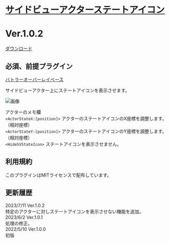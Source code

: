 # [サイドビューアクターステートアイコン](https://raw.githubusercontent.com/nuun888/MZ/master/NUUN_SVActorStateIcon.js)
# Ver.1.0.2  
 [ダウンロード](https://raw.githubusercontent.com/nuun888/MZ/master/NUUN_SVActorStateIcon.js)  
 
## 必須、前提プラグイン
[バトラーオーバーレイベース](https://github.com/nuun888/MZ/blob/master/README/BattlerOverlayBase.md)  

サイドビューアクター上にステートアイコンを表示させます。  

![画像](img/SVActorStateIcon1.png)  

アクターのメモ欄  
`<ActorStateX:[position]>` アクターのステートアイコンのX座標を調整します。（相対座標）  
`<ActorStateY:[position]>` アクターのステートアイコンのY座標を調整します。（相対座標）  
`<HideSVStateIcon>` ステートアイコンを表示させません。  

## 利用規約
このプラグインはMITライセンスで配布しています。  

## 更新履歴
2023/7/11 Ver.1.0.2  
特定のアクターに対しステートアイコンを表示させない機能を追加。  
2023/6/2 Ver.1.0.1  
処理の修正。  
2022/5/10 Ver.1.0.0  
初版  

